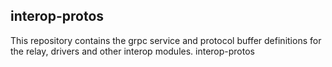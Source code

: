 ## interop-protos

This repository contains the grpc service and protocol buffer definitions for the relay, drivers and other interop modules.  interop-protos
